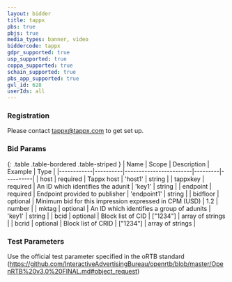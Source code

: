 ```yaml
---
layout: bidder
title: tappx
pbs: true
pbjs: true
media_types: banner, video
biddercode: tappx
gdpr_supported: true
usp_supported: true
coppa_supported: true
schain_supported: true
pbs_app_supported: true
gvl_id: 628
userIds: all
---
```


### Registration

Please contact tappx@tappx.com to get set up.

### Bid Params

{: .table .table-bordered .table-striped }
| Name       | Scope    | Description            | Example | Type     |
|------------|----------|------------------------|---------|----------|
| host | required | Tappx host | 'host1' | string |
| tappxkey | required | An ID which identifies the adunit | 'key1' | string |
| endpoint | required | Endpoint provided to publisher | 'endpoint1' | string |
| bidfloor | optional | Minimum bid for this impression expressed in CPM (USD) | 1.2 | number |
| mktag | optional | An ID which identifies a group of adunits | 'key1' | string |
| bcid | optional | Block list of CID | ["1234"] | array of strings |
| bcrid | optional | Block list of CRID | ["1234"] | array of strings |

### Test Parameters

Use the official test parameter specified in the oRTB standard (https://github.com/InteractiveAdvertisingBureau/openrtb/blob/master/OpenRTB%20v3.0%20FINAL.md#object_request)
